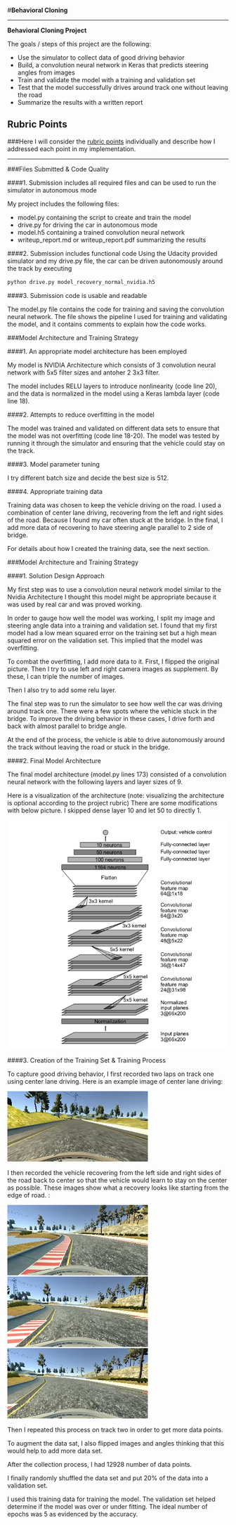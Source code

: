 #**Behavioral Cloning** 


---

**Behavioral Cloning Project**

The goals / steps of this project are the following:
* Use the simulator to collect data of good driving behavior
* Build, a convolution neural network in Keras that predicts steering angles from images
* Train and validate the model with a training and validation set
* Test that the model successfully drives around track one without leaving the road
* Summarize the results with a written report


[//]: # (Image References)

[image1]: ./examples/nvidia_architecture.png "Model Visualization"
[image2]: ./examples/center.jpg "Center lane driving"
[image3]: ./examples/recovery01.jpg "Recovery Image"
[image4]: ./examples/recovery02.jpg "Recovery Image"
[image5]: ./examples/recovery03.jpg "Recovery Image"
[image6]: ./examples/placeholder_small.png "Normal Image"
[image7]: ./examples/placeholder_small.png "Flipped Image"

## Rubric Points
###Here I will consider the [rubric points](https://review.udacity.com/#!/rubrics/432/view) individually and describe how I addressed each point in my implementation.  

---
###Files Submitted & Code Quality

####1. Submission includes all required files and can be used to run the simulator in autonomous mode

My project includes the following files:
* model.py containing the script to create and train the model
* drive.py for driving the car in autonomous mode
* model.h5 containing a trained convolution neural network 
* writeup_report.md or writeup_report.pdf summarizing the results

####2. Submission includes functional code
Using the Udacity provided simulator and my drive.py file, the car can be driven autonomously around the track by executing 
```sh
python drive.py model_recovery_normal_nvidia.h5
```

####3. Submission code is usable and readable

The model.py file contains the code for training and saving the convolution neural network. The file shows the pipeline I used for training and validating the model, and it contains comments to explain how the code works.

###Model Architecture and Training Strategy

####1. An appropriate model architecture has been employed

My model is NVIDIA Architecture which consists of 3 convolution neural network with 5x5 filter sizes and antoher 2 3x3 filter. 

The model includes RELU layers to introduce nonlinearity (code line 20), and the data is normalized in the model using a Keras lambda layer (code line 18). 

####2. Attempts to reduce overfitting in the model


The model was trained and validated on different data sets to ensure that the model was not overfitting (code line 18-20). The model was tested by running it through the simulator and ensuring that the vehicle could stay on the track.

####3. Model parameter tuning

I try different batch size and decide the best size is 512.

####4. Appropriate training data

Training data was chosen to keep the vehicle driving on the road. I used a combination of center lane driving, recovering from the left and right sides of the road.  Because I found my car often stuck at the bridge. In the final, I add more data of recovering to have steering angle parallel to 2 side of bridge.

For details about how I created the training data, see the next section. 

###Model Architecture and Training Strategy

####1. Solution Design Approach


My first step was to use a convolution neural network model similar to the Nvidia Architecture I thought this model might be appropriate because it was used by real car and was proved working.

In order to gauge how well the model was working, I split my image and steering angle data into a training and validation set. I found that my first model had a low mean squared error on the training set but a high mean squared error on the validation set. This implied that the model was overfitting. 

To combat the overfitting, I add more data to it. First, I flipped the original picture. Then I try to use left and right camera images as supplement. By these, I can triple the number of images.

Then I also try to add some relu layer.

The final step was to run the simulator to see how well the car was driving around track one. There were a few spots where the vehicle stuck in the bridge. To improve the driving behavior in these cases, I drive forth and back with almost parallel to bridge angle.

At the end of the process, the vehicle is able to drive autonomously around the track without leaving the road or stuck in the bridge.

####2. Final Model Architecture

The final model architecture (model.py lines 173) consisted of a convolution neural network with the following layers and layer sizes of 9.

Here is a visualization of the architecture (note: visualizing the architecture is optional according to the project rubric)
There are some modifications with below picture. I skipped dense layer 10 and let 50 to directly 1.

![alt text][image1]

####3. Creation of the Training Set & Training Process

To capture good driving behavior, I first recorded two laps on track one using center lane driving. Here is an example image of center lane driving:

![alt text][image2]

I then recorded the vehicle recovering from the left side and right sides of the road back to center so that the vehicle would learn to stay on the center as possible. These images show what a recovery looks like starting from the edge of road. :

![alt text][image3]
![alt text][image4]
![alt text][image5]

Then I repeated this process on track two in order to get more data points.

To augment the data sat, I also flipped images and angles thinking that this would help to add more data set.



After the collection process, I had 12928 number of data points. 


I finally randomly shuffled the data set and put 20% of the data into a validation set. 

I used this training data for training the model. The validation set helped determine if the model was over or under fitting. The ideal number of epochs was 5 as evidenced by the accuracy.
